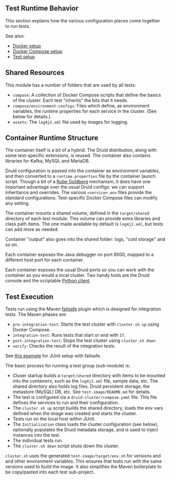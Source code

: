 <!--
  ~ Licensed to the Apache Software Foundation (ASF) under one
  ~ or more contributor license agreements.  See the NOTICE file
  ~ distributed with this work for additional information
  ~ regarding copyright ownership.  The ASF licenses this file
  ~ to you under the Apache License, Version 2.0 (the
  ~ "License"); you may not use this file except in compliance
  ~ with the License.  You may obtain a copy of the License at
  ~
  ~   http://www.apache.org/licenses/LICENSE-2.0
  ~
  ~ Unless required by applicable law or agreed to in writing,
  ~ software distributed under the License is distributed on an
  ~ "AS IS" BASIS, WITHOUT WARRANTIES OR CONDITIONS OF ANY
  ~ KIND, either express or implied.  See the License for the
  ~ specific language governing permissions and limitations
  ~ under the License.
  -->

## Test Runtime Behavior

This section explains how the various configuration pieces come together
to run tests.

See also:

* [Docker setup](docker.md)
* [Docker Compose setup](compose.md)
* [Test setup](test-config.md)

## Shared Resources

This module has a number of folders that are used by all tests:

* `compose`: A collection of Docker Compose scripts that define the basics
  of the cluster. Each test "inherits" the bits that it needs.
* `compose/environment-configs`: Files which define, as environment variables,
  the runtime properties for each service in the cluster. (See below
  for details.)
* `assets`: The `log4j2.xml` file used by images for logging.

## Container Runtime Structure

The container itself is a bit of a hybrid. The Druid distribution, along
with some test-specific extensions, is reused. The container also contains
libraries for Kafka, MySQL and MariaDB.

Druid configuration is passed into the container as environment variables,
and then converted to a `runtime.properties` file by the container launch
script. Though a bit of a [Rube Goldberg](https://en.wikipedia.org/wiki/Rube_Goldberg)
mechanism, it does have one important advantage over the usual Druid configs:
we can support inheritance and overrides. The various `<service>.env` files
provide the standard configurations. Test-specific Docker Compose files can
modify any setting.

The container mounts a shared volume, defined in the `target/shared` directory
of each test module. This volume can provide extra libraries and class path
items. The one made available by default is `log4j2.xml`, but tests can add
more as needed.

Container "output" also goes into the shared folder: logs, "cold storage"
and so on.

Each container exposes the Java debugger on port 8000, mapped to a different
host port for each container.

Each container exposes the usual Druid ports so you can work with the
container as you would a local cluster. Two handy tools are the Druid
console and the scriptable [Python client](https://github.com/paul-rogers/druid-client).

## Test Execution

Tests run using the Maven [failsafe](https://maven.apache.org/surefire/maven-failsafe-plugin/)
plugin which is designed for integration tests. The Maven phases are:

* `pre-integration-test`: Starts the test cluster with `cluster.sh up` using Docker Compose.
* `integration-test`: Runs tests that start or end with `IT`.
* `post-integration-test`: Stops the test cluster using `cluster.sh down`
* `verify`: Checks the result of the integration tests.

See [this example](https://maven.apache.org/surefire/maven-failsafe-plugin/examples/junit.html)
for JUnit setup with failsafe.

The basic process for running a test group (sub-module) is:

* Cluser startup builds a `target/shared` directory with items to be mounted
  into the containers, such as the `log4j2.xml` file, sample data, etc.
  The shared directory also holds log files, Druid persistent storage,
  the metastore (MySQL) DB, etc. See `test-image/README.md` for details.
* The test is configured via a `druid-cluster/compose.yaml` file.
  This file defines the services to run and their configuration.
* The `cluster.sh up` script builds the shared directory, loads the env vars
  defined when the image was created and starts the cluster.
* Tests run on the local host within JUnit.
* The `Initialization` class loads the cluster configuration (see below),
  optionally populates the Druid metadata storage, and is used to
  inject instances into the test.
* The individual tests run.
* The `cluster.sh down` script shuts down the cluster.

`cluster.sh` uses the generated `test-image/target/env.sh` for versions and
and other environment variables. This ensures that tests run with the same
versions used to build the image. It also simplifies the Maven boilerplate to
be copy/pasted into each test sub-project.

